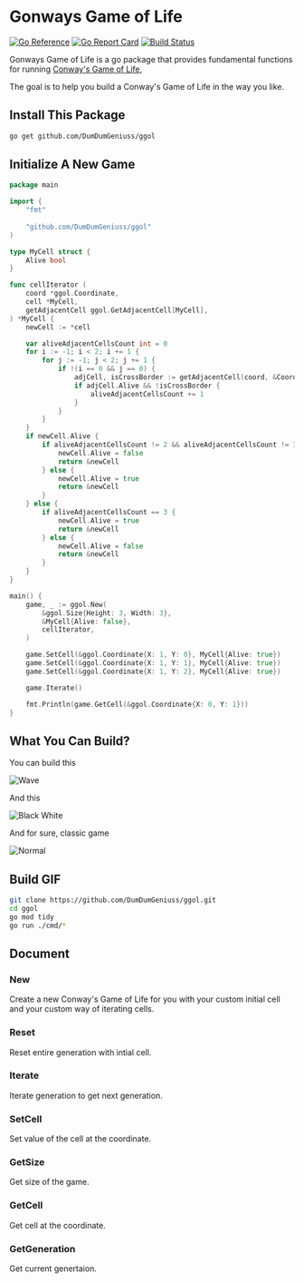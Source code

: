 # Gonways Game of Life

[![Go Reference](https://pkg.go.dev/badge/github.com/DumDumGeniuss/ggol.svg)](https://pkg.go.dev/github.com/DumDumGeniuss/ggol)
[![Go Report Card](https://goreportcard.com/badge/github.com/DumDumGeniuss/ggol)](https://goreportcard.com/report/github.com/DumDumGeniuss/ggol)
[![Build Status](https://app.travis-ci.com/DumDumGeniuss/ggol.svg?branch=main)](https://app.travis-ci.com/DumDumGeniuss/ggol)

Gonways Game of Life is a go package that provides fundamental functions for running [Conway's Game of Life](https://en.wikipedia.org/wiki/Conway%27s_Game_of_Life),

The goal is to help you build a Conway's Game of Life in the way you like.

## Install This Package

```bash
go get github.com/DumDumGeniuss/ggol
```

## Initialize A New Game

```go
package main

import {
    "fmt"
    
    "github.com/DumDumGeniuss/ggol"
)

type MyCell struct {
    Alive bool
}

func cellIterator (
    coord *ggol.Coordinate,
    cell *MyCell,
    getAdjacentCell ggol.GetAdjacentCell[MyCell],
) *MyCell {
    newCell := *cell

    var aliveAdjacentCellsCount int = 0
    for i := -1; i < 2; i += 1 {
        for j := -1; j < 2; j += 1 {
            if !(i == 0 && j == 0) {
                adjCell, isCrossBorder := getAdjacentCell(coord, &Coordinate{X: i, Y: j})
                if adjCell.Alive && !isCrossBorder {
                    aliveAdjacentCellsCount += 1
                }
            }
        }
    }
    if newCell.Alive {
        if aliveAdjacentCellsCount != 2 && aliveAdjacentCellsCount != 3 {
            newCell.Alive = false
            return &newCell
        } else {
            newCell.Alive = true
            return &newCell
        }
    } else {
        if aliveAdjacentCellsCount == 3 {
            newCell.Alive = true
            return &newCell
        } else {
            newCell.Alive = false
            return &newCell
        }
    }
}

main() {
    game, _ := ggol.New(
        &ggol.Size{Height: 3, Width: 3},
        &MyCell{Alive: false},
        cellIterator,
    )

    game.SetCell(&ggol.Coordinate{X: 1, Y: 0}, MyCell{Alive: true})
    game.SetCell(&ggol.Coordinate{X: 1, Y: 1}, MyCell{Alive: true})
    game.SetCell(&ggol.Coordinate{X: 1, Y: 2}, MyCell{Alive: true})

    game.Iterate()

    fmt.Println(game.GetCell(&ggol.Coordinate{X: 0, Y: 1}))
}
```

## What You Can Build?

You can build this

![Wave](./doc/wave_game.gif)

And this

![Black White](./doc/black_white_game.gif)

And for sure, classic game

![Normal](./doc/normal_game.gif)

## Build GIF

```bash
git clone https://github.com/DumDumGeniuss/ggol.git
cd ggol
go mod tidy
go run ./cmd/*
```

## Document

### New

Create a new Conway's Game of Life for you with your custom initial cell and your custom way of iterating cells.

### Reset

Reset entire generation with intial cell.

### Iterate

Iterate generation to get next generation.

### SetCell

Set value of the cell at the coordinate.

### GetSize

Get size of the game.

### GetCell

Get cell at the coordinate.

### GetGeneration

Get current genertaion.
